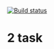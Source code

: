 [![Build status](https://ci.appveyor.com/api/projects/status/nld6fhcrx6aea27x?svg=true)](https://ci.appveyor.com/project/nugmanov87/ahj2-3)



# 2 task
